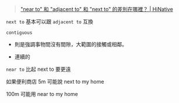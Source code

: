 > ["near to" 和 "adjacent to" 和 "next to" 的差別在哪裡？ | HiNative](https://tw.hinative.com/questions/16967967)



`next to`  基本可以跟 `adjacent to` 互換

`contiguous` 

- 則是強調事物間沒有間隙，大範圍的接觸或相鄰。

- 連續的 

`near to` 比起 next to 要更遠



如果便利商店 5m 可能說 next to my home 

100m 可能用 near to my home 
















